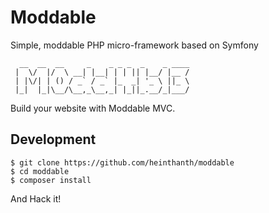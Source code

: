 # Moddable

Simple, moddable PHP micro-framework based on Symfony

```
  __  __  __     _    _ _ _  _    _ ____
 |  \/  |/  \ __| |__| | | || |__/ |__ /
 | |\/| | () / _` / _` |_  _| '_ \ ||_ \
 |_|  |_|\__/\__,_\__,_| |_||_.__/_|___/

```

Build your website with Moddable MVC.

## Development

```shell
$ git clone https://github.com/heinthanth/moddable
$ cd moddable
$ composer install
```

And Hack it!
